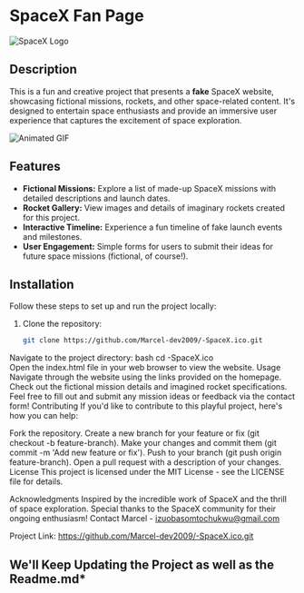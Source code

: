 # SpaceX Fan Page  

![SpaceX Logo](https://www.spacex.com/static/images/logo.png) 

## Description  

This is a fun and creative project that presents a **fake** SpaceX website, showcasing fictional missions, rockets, and other space-related content. It's designed to entertain space enthusiasts and provide an immersive user experience that captures the excitement of space exploration.  

![Animated GIF](https://media1.giphy.com/media/v1.Y2lkPTc5MGI3NjExMWl2YzAyY2Fic2s3bDEzbGppNmhzeGFmN3czaTdrZXU5em5xNGJoeSZlcD12MV9pbnRlcm5hbF9naWZfYnlfaWQmY3Q9Zw/iYLfL5rdLiok70E9AV/giphy.gif)

## Features  

- **Fictional Missions:** Explore a list of made-up SpaceX missions with detailed descriptions and launch dates.  
- **Rocket Gallery:** View images and details of imaginary rockets created for this project.  
- **Interactive Timeline:** Experience a fun timeline of fake launch events and milestones.  
- **User Engagement:** Simple forms for users to submit their ideas for future space missions (fictional, of course!).  

## Installation  

Follow these steps to set up and run the project locally:  

1. Clone the repository:  
   ```bash  
   git clone https://github.com/Marcel-dev2009/-SpaceX.ico.git  
Navigate to the project directory:
bash
cd -SpaceX.ico  
Open the index.html file in your web browser to view the website.
Usage
Navigate through the website using the links provided on the homepage.
Check out the fictional mission details and imagined rocket specifications.
Feel free to fill out and submit any mission ideas or feedback via the contact form!
Contributing
If you'd like to contribute to this playful project, here's how you can help:

Fork the repository.
Create a new branch for your feature or fix (git checkout -b feature-branch).
Make your changes and commit them (git commit -m 'Add new feature or fix').
Push to your branch (git push origin feature-branch).
Open a pull request with a description of your changes.
License
This project is licensed under the MIT License - see the LICENSE file for details.

Acknowledgments
Inspired by the incredible work of SpaceX and the thrill of space exploration.
Special thanks to the SpaceX community for their ongoing enthusiasm!
Contact
Marcel  - izuobasomtochukwu@gmail.com

Project Link: https://github.com/Marcel-dev2009/-SpaceX.ico.git

## We'll Keep Updating the Project as well as the Readme.md*
